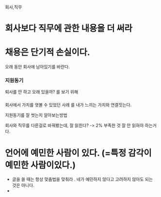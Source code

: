 
회사,직무
# 회사보다 직무에 관한 내용을 더 써라

# 채용은 단기적 손실이다.

오래 동안 회사에 남아있기를 바란다.
### 지원동기
퇴사를 안 하고 오래 있을까? 를 보기 위해

### 
회사에서 가치를 엿볼 수 있었던 사례 를 내가 느끼는 가치와 연결짓는다.

지원동기를 잘 썻는지 알아보는방법

회사와 직무를 다른걸로 바꿔봤는데, 잘 읽힌다? -> 2% 부족한 것 
잘 안 읽혀야 하는거다. 

# 언어에 예민한 사람이 있다. (=특정 감각이 예민한 사람이있다.)
- 글을 쓸 때는 항상 맞춤법을 맞춰라 . 네가 예민하지 않다고 고려하지 않아도 되는 것은 아니다. 
- 

